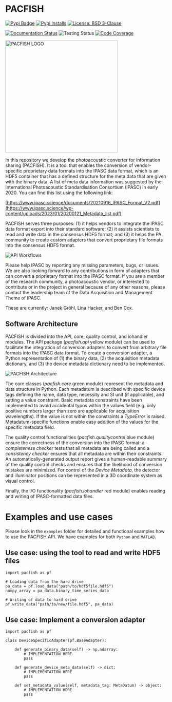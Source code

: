 # PACFISH

[![Pypi Badge](https://img.shields.io/pypi/v/pacfish)](https://pypi.org/project/pacfish/)
[![Pypi Installs](https://img.shields.io/pypi/dw/pacfish?label=pypi%20installs)](https://pypistats.org/packages/pacfish)
[![License: BSD 3-Clause](https://img.shields.io/badge/license-BSD%203--Clause-blue)](https://github.com/IPASC/PACFISH/blob/main/LICENSES/BSD%203-Clause)

[![Documentation Status](https://readthedocs.org/projects/pacfish/badge/?version=latest)](https://pacfish.readthedocs.io/en/latest/)
![Testing Status](https://github.com/IPASC/PACFISH/actions/workflows/continuous-integration-testing.yml/badge.svg)
[![Code Coverage](https://codecov.io/gh/IPASC/PACFISH/branch/main/graph/badge.svg)](https://app.codecov.io/gh/IPASC/PACFISH)

<img src="https://github.com/IPASC/PACFISH/raw/main/docs/source/images/pacfish_logo.png" alt="PACFISH LOGO" width="350px">


In this repository we develop the photoacoustic converter for information sharing (PACFISH).
It is a tool that enables the conversion of vendor-specific
proprietary data formats into the IPASC data format,
which is an HDF5 container that has a defined 
structure for the meta data that are given with the binary data.
A list of meta data information was suggested by the International 
Photoacoustic Standardisation Consortium (IPASC) 
in early 2020. You can find this list using the following link:

[https://www.ipasc.science/documents/20210916_IPASC_Format_V2.pdf](https://www.ipasc.science/wp-content/uploads/2023/01/20200121_Metadata_list.pdf)

PACFISH serves three purposes: (1) it helps vendors to integrate the IPASC data format 
export into their standard software; (2) it assists scientists to read and write data in 
the consensus HDF5 format; and (3) it helps the PA community to create custom adapters 
that convert proprietary file formats into the consensus HDF5 format.

![API Workflows](https://github.com/IPASC/PACFISH/raw/main/docs/source/images/api_workflows.png)

Please help IPASC by reporting any missing parameters, bugs, or issues.
We are also looking forward to any contributions in form of adapters that 
can convert a priprietary format into the IPASC format.
If you are a member of the research community, a photoacoustic vendor, or
interested to contribute or in the project in general because of any other
reasons, please contact the leadership team of the Data Acquisition and
Management Theme of IPASC. 

These are currently: Janek Gröhl, Lina Hacker, and Ben Cox.

## Software Architecture

PACFISH is divided into the API, core, quality control, and iohandler modules.
The API package (_pacfish.api_ yellow module) can be used to facilitate the 
integration of conversion adapters to convert from arbitrary file formats 
into the IPASC data format. To create a conversion adapter, 
a Python representation of (1) the binary data, (2) the acquisition metadata 
dictionary, and (3) the device metadata dictionary need to be implemented.

![PACFISH Architecture](https://github.com/IPASC/PACFISH/raw/main/docs/source/images/pacfish_architecture.png)

The core classes (_pacfish.core_ green module) represent the metadata and 
data structure in Python. Each metadatum is described with specific device 
tags defining the name, data type, necessity and SI unit (if applicable), 
and setting a value constraint. Basic metadata constraints have been 
implemented to avoid accidental typos within the values field (e.g. only 
positive numbers larger than zero are applicable for acquisition wavelengths). 
If the value is not within the constraints a _TypeError_ is raised. 
Metadatum-specific functions enable easy addition of the values for the 
specific metadata field.

The quality control functionalities (_pacfish.qualitycontrol_ blue module) ensure 
the correctness of the conversion into the IPASC format: a _completeness checker_
tests that all metadata are being called and a _consistency checker_ ensures 
that all metadata are within their constraints. An automatically-generated 
output report gives a human-readable summary of the quality control checks and 
ensures that the likelihood of conversion mistakes are minimized. For control of 
the _Device Metadata_, the detector and illuminator positions can be represented 
in a 3D coordinate system as visual control.

Finally, the I/O functionality (_pacfish.iohandler_ red module) enables reading 
and writing of IPASC-formatted data files.

# Examples and use cases

Please look in the `examples` folder for
detailed and functional examples how to use the 
PACFISH API. We have examples for both `Python` and `MATLAB`.

## Use case: using the tool to read and write HDF5 files

    import pacfish as pf

    # Loading data from the hard drive
    pa_data = pf.load_data("path/to/hdf5file.hdf5")
    numpy_array = pa_data.binary_time_series_data

    # Writing of data to hard drive
    pf.write_data("path/to/new/file.hdf5", pa_data)

## Use case: Implement a conversion adapter

    import pacfish as pf

    class DeviceSpecificAdapter(pf.BaseAdapter):

        def generate_binary_data(self) -> np.ndarray:
            # IMPLEMENTATION HERE
            pass

        def generate_device_meta_data(self) -> dict:
            # IMPLEMENTATION HERE
            pass

        def set_metadata_value(self, metadata_tag: MetaDatum) -> object:
            # IMPLEMENTATION HERE
            pass
